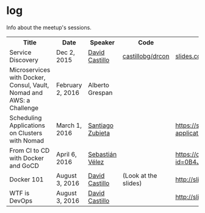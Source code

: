 # log
Info about the meetup's sessions.

<table>
  <tr>
    <th>Title</th><th>Date</th><th>Speaker</th><th>Code</th><th>Slides</th>
  </tr>
  <tr>
    <td>Service Discovery</td>
    <td>Dec 2, 2015</td>
    <td><a href="https://twitter.com/castillobgr">David Castillo</a></td>
    <td><a href="https://github.com/castillobg/drcon">castillobg/drcon</a></td>
    <td>
      <a href="https://slides.com/castillobgr/service-discovery/">
        slides.com/castillobgr/service-discovery
      </a>
    </td>
  </tr>
  <tr>
    <td>Microservices with Docker, Consul, Vault, Nomad and AWS: a Challenge</td>
    <td>February 2, 2016</td>
    <td>Alberto Grespan</td>
    <td></td>
    <td></td>
  </tr>
  <tr>
    <td>Scheduling Applications on Clusters with Nomad</td>
    <td>March 1, 2016</td>
    <td><a href="https://twitter.com/zubie7a">Santiago Zubieta</a></td>
    <td></td>
    <td>
      <a href="https://speakerdeck.com/zubie7a/scheduling-applications-on-clusters-with-nomad">
        https://speakerdeck.com/zubie7a/scheduling-applications-on-clusters-with-nomad
      </a>
    </td>
  </tr>
  <tr>
    <td>From CI to CD with Docker and GoCD</td>
    <td>April 6, 2016</td>
    <td><a href="https://twitter.com/svelezr">Sebastián Vélez</a></td>
    <td></td>
    <td>
      <a href="https://drive.google.com/open?id=0B4JzZMJbwyHvLXVYUVVJZ1RnN3c">
        https://drive.google.com/open?id=0B4JzZMJbwyHvLXVYUVVJZ1RnN3c
      </a>
    </td>
  </tr>
  <tr>
    <td>Docker 101</td>
    <td>August 3, 2016</td>
    <td><a href="https://twitter.com/castillobgr">David Castillo</a></td>
    <td>(Look at the slides)</td>
    <td>
      <a href="http://slides.com/castillobgr/what-is-devops">
        http://slides.com/castillobgr/what-is-devops
      </a>
    </td>
  </tr>
  <tr>
    <td>WTF is DevOps</td>
    <td>August 3, 2016</td>
    <td><a href="https://twitter.com/castillobgr">David Castillo</a></td>
    <td></td>
    <td>
      <a href="http://slides.com/castillobgr/docker-101">
        http://slides.com/castillobgr/docker-101
      </a>
    </td>
  </tr>
</table>
